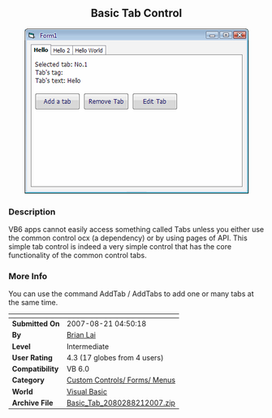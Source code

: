 ﻿<div align="center">

## Basic Tab Control

<img src="PIC200782144847584.gif">
</div>

### Description

VB6 apps cannot easily access something called Tabs unless you either use the common control ocx (a dependency) or by using pages of API. This simple tab control is indeed a very simple control that has the core functionality of the common control tabs.
 
### More Info
 
You can use the command AddTab / AddTabs to add one or many tabs at the same time.


<span>             |<span>
---                |---
**Submitted On**   |2007-08-21 04:50:18
**By**             |[Brian Lai](https://github.com/Planet-Source-Code/PSCIndex/blob/master/ByAuthor/brian-lai.md)
**Level**          |Intermediate
**User Rating**    |4.3 (17 globes from 4 users)
**Compatibility**  |VB 6\.0
**Category**       |[Custom Controls/ Forms/  Menus](https://github.com/Planet-Source-Code/PSCIndex/blob/master/ByCategory/custom-controls-forms-menus__1-4.md)
**World**          |[Visual Basic](https://github.com/Planet-Source-Code/PSCIndex/blob/master/ByWorld/visual-basic.md)
**Archive File**   |[Basic\_Tab\_2080288212007\.zip](https://github.com/Planet-Source-Code/brian-lai-basic-tab-control__1-69192/archive/master.zip)








